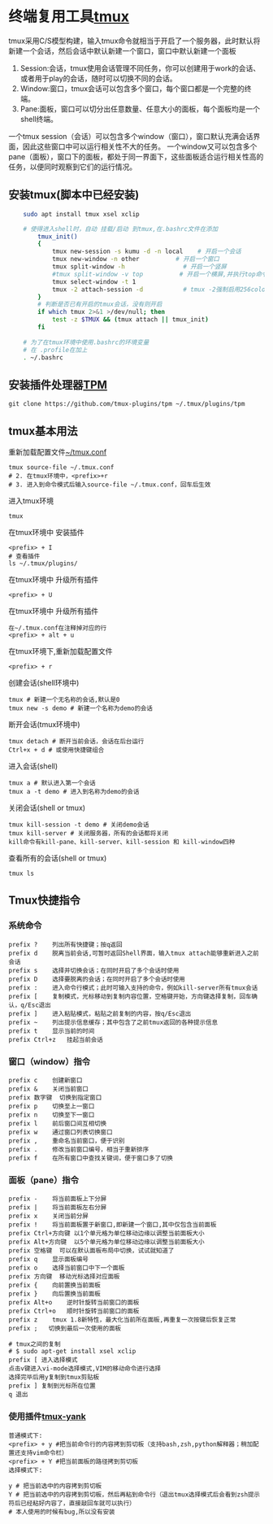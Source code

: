 
# 终端复用工具[tmux](https://github.com/tmux/tmux)
tmux采用C/S模型构建，输入tmux命令就相当于开启了一个服务器，此时默认将新建一个会话，然后会话中默认新建一个窗口，窗口中默认新建一个面板

1. Session:会话，tmux使用会话管理不同任务，你可以创建用于work的会话、或者用于play的会话，随时可以切换不同的会话。
2. Window:窗口，tmux会话可以包含多个窗口，每个窗口都是一个完整的终端。
3. Pane:面板，窗口可以切分出任意数量、任意大小的面板，每个面板均是一个shell终端。

一个tmux session（会话）可以包含多个window（窗口），窗口默认充满会话界面，因此这些窗口中可以运行相关性不大的任务。
一个window又可以包含多个pane（面板），窗口下的面板，都处于同一界面下，这些面板适合运行相关性高的任务，以便同时观察到它们的运行情况。


## 安装tmux(脚本中已经安装)
```bash
    sudo apt install tmux xsel xclip

	# 使得进入shell时，自动 挂载/启动 到tmux,在.bashrc文件在添加
		tmux_init()
		{
			tmux new-session -s kumu -d -n local    # 开启一个会话
			tmux new-window -n other          # 开启一个窗口
			tmux split-window -h                # 开启一个竖屏
			#tmux split-window -v top          # 开启一个横屏,并执行top命令
			tmux select-window -t 1
			tmux -2 attach-session -d           # tmux -2强制启用256color，连接已开启的tmux
		}
		# 判断是否已有开启的tmux会话，没有则开启
		if which tmux 2>&1 >/dev/null; then
			test -z $TMUX && (tmux attach || tmux_init)
		fi
	
	# 为了在tmux环境中使用.bashrc的环境变量
	# 在 .profile在加上
	. ~/.bashrc
```
## 安装插件处理器[TPM](https://github.com/tmux-plugins/tpm)
    git clone https://github.com/tmux-plugins/tpm ~/.tmux/plugins/tpm

## tmux基本用法

重新加载配置文件[~/tmux.conf](./tmux.conf)

    tmux source-file ~/.tmux.conf
    # 2. 在tmux环境中，<prefix>+r
    # 3. 进入到命令模式后输入source-file ~/.tmux.conf，回车后生效
进入tmux环境

    tmux 
在tmux环境中 安装插件

    <prefix> + I
	# 查看插件
	ls ~/.tmux/plugins/

在tmux环境中 升级所有插件

	<prefix> + U

在tmux环境中 升级所有插件

	在~/.tmux.conf在注释掉对应的行
	<prefix> + alt + u

在tmux环境下,重新加载配置文件

    <prefix> + r
创建会话(shell环境中)

    tmux # 新建一个无名称的会话,默认是0
    tmux new -s demo # 新建一个名称为demo的会话
断开会话(tmux环境中)

    tmux detach # 断开当前会话，会话在后台运行
    Ctrl+x + d # 或使用快捷键组合
进入会话(shell)

    tmux a # 默认进入第一个会话
    tmux a -t demo # 进入到名称为demo的会话
关闭会话(shell or tmux)

    tmux kill-session -t demo # 关闭demo会话
    tmux kill-server # 关闭服务器，所有的会话都将关闭
    kill命令有kill-pane、kill-server、kill-session 和 kill-window四种
查看所有的会话(shell or tmux)

    tmux ls

## Tmux快捷指令

### 系统命令

    prefix ?	列出所有快捷键；按q返回
    prefix d	脱离当前会话,可暂时返回Shell界面，输入tmux attach能够重新进入之前会话
    prefix s	选择并切换会话；在同时开启了多个会话时使用
    prefix D	选择要脱离的会话；在同时开启了多个会话时使用
    prefix :	进入命令行模式；此时可输入支持的命令，例如kill-server所有tmux会话
    prefix [	复制模式，光标移动到复制内容位置，空格键开始，方向键选择复制，回车确认，q/Esc退出
    prefix ]	进入粘贴模式，粘贴之前复制的内容，按q/Esc退出
    prefix ~	列出提示信息缓存；其中包含了之前tmux返回的各种提示信息
    prefix t	显示当前的时间
    prefix Ctrl+z	挂起当前会话

### 窗口（window）指令

    prefix c	创建新窗口
    prefix &	关闭当前窗口
    prefix 数字键	切换到指定窗口
    prefix p	切换至上一窗口
    prefix n	切换至下一窗口
    prefix l	前后窗口间互相切换
    prefix w	通过窗口列表切换窗口
    prefix ,	重命名当前窗口，便于识别
    prefix .	修改当前窗口编号，相当于重新排序
    prefix f	在所有窗口中查找关键词，便于窗口多了切换

### 面板（pane）指令

    prefix -	将当前面板上下分屏
    prefix |	将当前面板左右分屏
    prefix x	关闭当前分屏
    prefix !	将当前面板置于新窗口,即新建一个窗口,其中仅包含当前面板
    prefix Ctrl+方向键	以1个单元格为单位移动边缘以调整当前面板大小
    prefix Alt+方向键	以5个单元格为单位移动边缘以调整当前面板大小
    prefix 空格键	可以在默认面板布局中切换，试试就知道了
    prefix q	显示面板编号
    prefix o	选择当前窗口中下一个面板
    prefix 方向键	移动光标选择对应面板
    prefix {	向前置换当前面板  
    prefix }	向后置换当前面板
    prefix Alt+o	逆时针旋转当前窗口的面板
    prefix Ctrl+o	顺时针旋转当前窗口的面板
    prefix z	tmux 1.8新特性，最大化当前所在面板,再重复一次按键后恢复正常
    prefix ;   切换到最后一次使用的面板   

	# tmux之间的复制
	# $ sudo apt-get install xsel xclip
	prefix [ 进入选择模式
	点击v键进入vi-mode选择模式,VIM的移动命令进行选择
	选择完毕后用y复制到tmux剪贴板
	prefix ] 复制到光标所在位置
	q 退出

### 使用插件[tmux-yank](https://github.com/tmux-plugins/tmux-yank)

	普通模式下:
	<prefix> + y #把当前命令行的内容拷到剪切板（支持bash,zsh,python解释器；稍加配置还支持vim命令栏）
	<prefix> + Y #把当前面板的路径拷到剪切板
	选择模式下:

	y # 把当前选中的内容拷到剪切板
	Y # 把当前选中的内容拷到剪切板，然后再粘到命令行（退出tmux选择模式后会看到zsh提示符后已经粘好内容了，直接敲回车就可以执行）
	# 本人使用的时候有bug,所以没有安装
